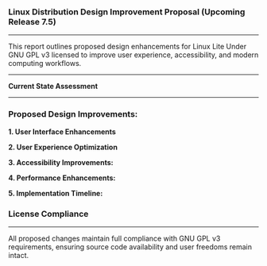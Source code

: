 ### Linux Distribution Design Improvement Proposal (Upcoming Release 7.5)
-------------------------------------------------------------------------

This report outlines proposed design enhancements for Linux Lite Under GNU GPL v3 licensed to improve user experience, accessibility, and modern computing workflows.

-------------------------------------------------------------------------
**Current State Assessment**

-------------------------------------------------------------------------
### Proposed Design Improvements:

**1. User Interface Enhancements**



**2. User Experience Optimization**



**3. Accessibility Improvements:**



**4. Performance Enhancements:**



**5. Implementation Timeline:**



### License Compliance
----------------------
All proposed changes maintain full compliance with GNU GPL v3 requirements, ensuring source code availability and user freedoms remain intact.